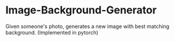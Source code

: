 # Image-Background-Generator
Given someone's photo, generates a new image with best matching background. (Implemented in pytorch)
